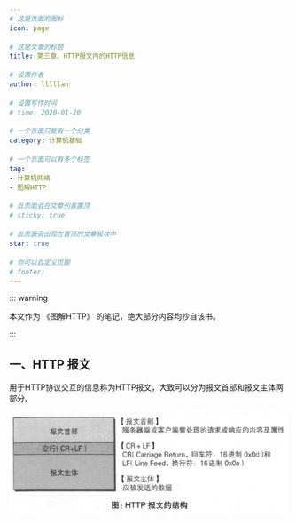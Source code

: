 ```yaml
---
# 这是页面的图标
icon: page

# 这是文章的标题
title: 第三章、HTTP报文内的HTTP信息

# 设置作者
author: lllllan

# 设置写作时间
# time: 2020-01-20

# 一个页面只能有一个分类
category: 计算机基础

# 一个页面可以有多个标签
tag:
- 计算机网络
- 图解HTTP

# 此页面会在文章列表置顶
# sticky: true

# 此页面会出现在首页的文章板块中
star: true

# 你可以自定义页脚
# footer: 
---
```




::: warning

本文作为 《图解HTTP》 的笔记，绝大部分内容均抄自该书。

:::



## 一、HTTP 报文

用于HTTP协议交互的信息称为HTTP报文，大致可以分为报文首部和报文主体两部分。

![image-20220301083127607](README.assets/image-20220301083127607.png)

